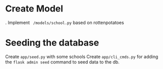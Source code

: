 
# Create Model

. Implement ` /models/school.py` based on rottenpotatoes

# Seeding the database

Create `app/seed.py` with some schools
Create `app/cli_cmds.py` for adding the `flask admin seed` command to seed data to the db.